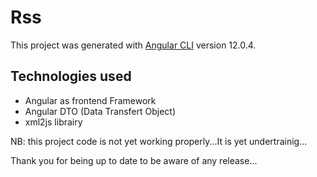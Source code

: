 # Rss

This project was generated with [Angular CLI](https://github.com/angular/angular-cli) version 12.0.4.

## Technologies used
* Angular as frontend Framework
* Angular DTO (Data Transfert Object)
* xml2js librairy


NB: this project code is not yet working properly...It is yet undertrainig...

Thank you for being up to date to be aware of any release...
